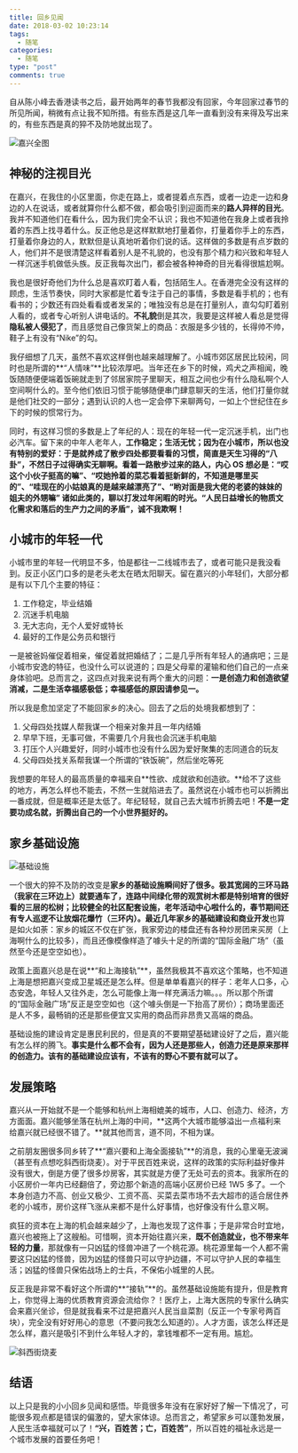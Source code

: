 ```yaml
---
title: 回乡见闻
date: 2018-03-02 10:23:14
tags:
  - 随笔
categories:
  - 随笔
type: "post"
comments: true
---
```

自从陈小峰去香港读书之后，最开始两年的春节我都没有回家，今年回家过春节的所见所闻，稍微有点让我不知所措。有些东西是这几年一直看到没有来得及写出来的，有些东西是真的猝不及防地就出现了。

![嘉兴全图](/uploads/2018/jiaxing.jpg "嘉兴全图")

<!--more-->

## 神秘的注视目光
在嘉兴，在我住的小区里面，你走在路上，或者提着点东西，或者一边走一边和身边的人在说话，或者就算你什么都不做，都会吸引到迎面而来的**路人异样的目光**。我并不知道他们在看什么，因为我们完全不认识；我也不知道他在我身上或者我拎着的东西上找寻着什么。反正他总是这样默默地打量着你，打量着你手上的东西，打量着你身边的人，默默但是认真地听着你们说的话。这样做的多数是有点岁数的人，他们并不是很清楚这样看着别人是不礼貌的，也没有那个精力和兴致和年轻人一样沉迷手机做低头族。反正我每次出门，都会被各种神奇的目光看得很尴尬啊。

我也是很好奇他们为什么总是喜欢盯着人看，包括陌生人。在香港完全没有这样的顾虑，生活节奏快，同时大家都是忙着专注于自己的事情，多数是看手机的；也有看书的；少数还有四处看看或者发呆的；唯独没有总是在打量别人，直勾勾盯着别人看的，或者专心听别人讲电话的。**不礼貌**倒是其次，我要是这样被人看总是觉得**隐私被人侵犯了**，而且感觉自己像货架上的商品：衣服是多少钱的，长得帅不帅，鞋子上有没有“Nike”的勾。

我仔细想了几天，虽然不喜欢这样倒也越来越理解了。小城市郊区居民比较闲，同时也是所谓的**“人情味”**比较浓厚吧。当年还在乡下的时候，鸡犬之声相闻，晚饭随随便便端着饭碗就走到了邻居家院子里聊天，相互之间也少有什么隐私啊个人空间啊什么的。至今他们依旧习惯于能够随便串门肆意聊天的生活，他们打量你就是他们社交的一部分；遇到认识的人也一定会停下来聊两句，一如上个世纪住在乡下的时候的惯常行为。

同时，有这样习惯的多数是上了年纪的人：现在的年轻一代一定沉迷手机，出门也必汽车。留下来的中年人老年人，**工作稳定；生活无忧；因为在小城市，所以也没有特别的爱好：于是就养成了散步四处都要看看的习惯，简直是天生习得的“八卦”，不然日子过得确实无聊啊。**看着一路散步过来的路人，内心 OS 想必是：“哎这个小伙子挺高的嘛”、“哎她拎着的菜芯看着挺新鲜的，不知道是哪里买的”、“哇现在的小姑娘真的是越来越漂亮了”、“哟对面是我大佬的老婆的妹妹的姐夫的外甥嘛” 诸如此类的，聊以打发过年闲暇的时光。**“人民日益增长的物质文化需求和落后的生产力之间的矛盾”，诚不我欺啊！**

## 小城市的年轻一代
小城市里的年轻一代明显不多，怕是都往一二线城市去了，或者可能只是我没看到。反正小区门口多的是老头老太在晒太阳聊天。留在嘉兴的小年轻们，大部分都是有以下几个主要的特征：
1. 工作稳定，毕业结婚
2. 沉迷手机电脑
3. 无大志向，无个人爱好或特长
4. 最好的工作是公务员和银行

一是被爸妈催促着相亲，催促着就把婚结了；二是几乎所有年轻人的通病吧；三是小城市安逸的特征，也没什么可以说道的；四是父母辈的灌输和他们自己的一点亲身体验吧。总而言之，这四点对我来说有两个重大的问题：**一是创造力和创造欲望消减，二是生活幸福感极低；幸福感低的原因请参见一。**

所以我是愈加坚定了不能回家乡的决心。回去了之后的处境我都想到了：
1. 父母四处找媒人帮我谋一个相亲对象并且一年内结婚
2. 早早下班，无事可做，不需要几个月我也会沉迷手机电脑
3. 打压个人兴趣爱好，同时小城市也没有什么因为爱好聚集的志同道合的玩友
4. 父母四处找关系帮我谋一个所谓的“铁饭碗”，然后坐吃等死

我想要的年轻人的最高质量的幸福来自**性欲、成就欲和创造欲。**给不了这些的地方，再怎么样也不能去，不然一生就陷进去了。虽然说在小城市也可以折腾出一番成就，但是概率还是太低了。年纪轻轻，就自己去大城市折腾去吧！**不是一定要功成名就，折腾出自己的一个小世界挺好的。**

## 家乡基础设施

![基础设施](/uploads/2018/infrastructure.jpg "基础设施")

一个很大的猝不及防的改变是**家乡的基础设施瞬间好了很多。**极其宽阔的三环马路（我家在三环边上）就要通车了，连路中间绿化带的观赏树木都是特别培育的很好看的三层的松树；比较健全的社区配套设施，老年活动中心啦什么的，春节期间还有专人巡逻不让放烟花爆竹（三环内）。最近几年家乡的**基础建设和商业开发**也算是如火如荼：家乡的城区不仅在扩张，我家旁边的楼盘还有各种炒房团来买房（上海啊什么的比较多），而且还像模像样造了噱头十足的所谓的“国际金融广场”（虽然至今还是空空如也）。

政策上面嘉兴总是在说**“和上海接轨”**，虽然我极其不喜欢这个策略，也不知道上海是想把嘉兴变成卫星城还是怎么样。但是单单看嘉兴的样子：老年人口多，心态安逸，年轻人又往外走，怎么可能像上海一样充满活力嘛。。。所以那个所谓的“国际金融广场”反正是空空如也（这个噱头倒是一下抬高了房价）；商场里面还是人不多，最畅销的还是那些便宜又实用的商品而非昂贵又高端的商品。

基础设施的建设肯定是惠民利民的，但是真的不要期望基础建设好了之后，嘉兴能有怎么样的腾飞。**事实是什么都不会有，因为人还是那些人，创造力还是原来那样的创造力。该有的基础建设应该有，不该有的野心不要有就可以了。**

## 发展策略
嘉兴从一开始就不是一个能够和杭州上海相媲美的城市，人口、创造力、经济，方方面面。嘉兴能够坐落在杭州上海的中间，**这两个大城市能够溢出一点福利来给嘉兴就已经很不错了。**就其他而言，道不同，不相为谋。

之前朋友圈很多同乡转了**“嘉兴要和上海全面接轨”**的消息，我的心里毫无波澜（甚至有点想吃斜西街烧麦）。对于平民百姓来说，这样的政策的实际利益好像并没有很大，倒是方便了很多炒房客，其实就是方便了无处可去的资本。我家所在的小区房价一年内已经翻倍了，旁边那个新造的高端小区房价已经 1W5 多了。一个本身创造力不高、创业又极少、工资不高、买菜去菜市场不去大超市的适合居住养老的小城市，房价这样飞涨从来都不是什么好事情，也好像没有什么意义啊。

疯狂的资本在上海的机会越来越少了，上海也发现了这件事；于是非常合时宜地，嘉兴也被拖上了这艘船。可惜啊，资本开始往嘉兴来，**既不创造就业，也不带来年轻的力量**，那就像有一只凶猛的怪兽冲进了一个桃花源。桃花源里每一个人都不需要这只凶猛的怪兽，因为凶猛的怪兽只可以守护边疆，不可以守护人民的幸福生活；凶猛的怪兽只保佑战场上的士兵，不保佑小城里的人民。

反正我是非常不看好这个所谓的**“接轨”**的。虽然基础设施能有提升，但是教育上，你觉得上海的优质教育资源会流给你？！医疗上，上海大医院的专家什么确实会来嘉兴坐诊，但是就我看来不过是把嘉兴人民当韭菜割（反正一个专家号两百块），完全没有好好用心的意思（不要问我怎么知道的）。人才方面，该怎么样还是怎么样，嘉兴是吸引不到什么年轻人才的，拿钱堆都不一定有用。尴尬。

![斜西街烧麦](/uploads/2018/shaomai.jpg "斜西街烧麦")

## 结语
以上只是我的小小回乡见闻和感悟。毕竟很多年没有在家好好了解一下情况了，可能很多观点都是错误的偏激的，望大家体谅。总而言之，希望家乡可以蓬勃发展，人民生活幸福就可以了！**“兴，百姓苦；亡，百姓苦”**，所以百姓的福祉永远是一个城市发展的首要任务吧！

